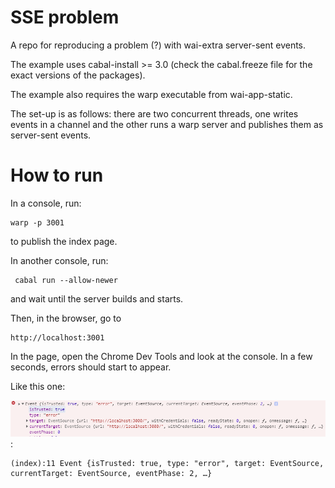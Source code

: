 # SSE problem

A repo for reproducing a problem (?) with wai-extra server-sent events.

The example uses cabal-install >= 3.0 (check the cabal.freeze file for the
exact versions of the packages).

The example also requires the warp executable from wai-app-static.

The set-up is as follows: there are two concurrent threads, one writes events
in a channel and the other runs a warp server and publishes them as server-sent
events.

# How to run

In a console, run:

    warp -p 3001

to publish the index page.

In another console, run:

     cabal run --allow-newer

and wait until the server builds and starts.

Then, in the browser, go to

    http://localhost:3001

In the page, open the Chrome Dev Tools and look at the console. In a few
seconds, errors should start to appear.

Like this one:

![errormsg](console.PNG):

    (index):11 Event {isTrusted: true, type: "error", target: EventSource, currentTarget: EventSource, eventPhase: 2, …}

